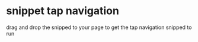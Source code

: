 snippet tap navigation
======================

drag and drop the snipped to your page to get the tap navigation snipped to run